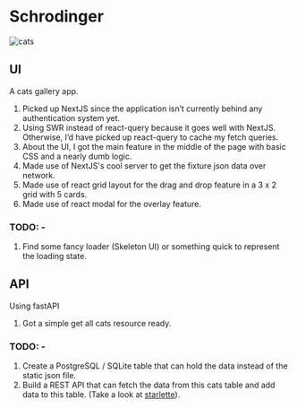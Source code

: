 # Schrodinger
![cats](https://user-images.githubusercontent.com/5203107/158726355-2ca8868b-3dae-45fd-a845-85a464d6c206.gif)

## UI
A cats gallery app.

1. Picked up NextJS since the application isn’t currently behind any authentication system yet.
2. Using SWR instead of react-query because it goes well with NextJS. Otherwise, I’d have picked up react-query to cache my fetch queries.
3. About the UI, I got the main feature in the middle of the page with basic CSS and a nearly dumb logic.
4. Made use of NextJS's cool server to get the fixture json data over network.
5. Made use of react grid layout for the drag and drop feature in a 3 x 2 grid with 5 cards.
6. Made use of react modal for the overlay feature.

### TODO: -

1. Find some fancy loader (Skeleton UI) or something quick to represent the loading state.

## API
Using fastAPI

1. Got a simple get all cats resource ready.

### TODO: -

1. Create a PostgreSQL / SQLite table that can hold the data instead of the static json file.
2. Build a REST API that can fetch the data from this cats table and add data to this table. (Take a look at [starlette](https://github.com/tiangolo/uvicorn-gunicorn-starlette-docker)).
